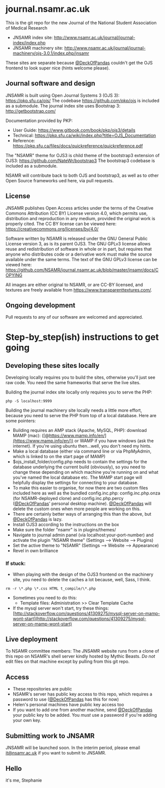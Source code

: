# journal.nsamr.ac.uk
This is the git repo for the new Journal of the National Student Association of Medical Research
* JNSAMR index site: http://www.nsamr.ac.uk/journal/journal-index/index.php
* JNSAMR machinery site: http://www.nsamr.ac.uk/journal/journal-machinery/ojs-3.0.1/index.php/jnsamr

These sites are separate because [@DeckOfPandas](https://github.com/DeckOfPandas) couldn't get the OJS frontend to look super nice (hints welcome please).

## Journal software and design
JNSAMR is built using Open Journal Systems 3 (OJS 3): https://pkp.sfu.ca/ojs/
The codebase https://github.com/pkp/ojs is included as a submodule.
The journal index site uses Bootstrap 3: http://getbootstrap.com/

Documentation provided by PKP:
* User Guide: https://www.gitbook.com/book/pkp/ojs3/details
* Technical: https://pkp.sfu.ca/wiki/index.php?title=OJS_Documentation
*	Reference: https://pkp.sfu.ca/files/docs/quickreference/quickreference.pdf

The "NSAMR" theme for OJS3 is child theme of the bootstrap3 extension of OJS3: https://github.com/NateWr/bootstrap3
The bootstrap3 codebase is included as a submodule.

NSAMR will contribute back to both OJS and bootstrap3, as well as to other Open Source frameworks ued here, via pull requests.

## License
JNSAMR publishes Open Access articles under the terms of the Creative Commons Attribution (CC BY) License version 4.0, which permits use, distribution and reproduction in any medium, provided the original work is properly cited. The CC BY license can be viewed here: https://creativecommons.org/licenses/by/4.0/

Software written by NSAMR is released under the GNU General Public License version 3, as is its parent OJS3. The GNU GPLv3 license allows reuse and redistribution of software in whole or in part, but requires that anyone who distributes code or a derivative work must make the source available under the same terms. The text of the GNU GPLv3 license can be viewed here: https://github.com/NSAMR/journal.nsamr.ac.uk/blob/master/jnsamr/docs/COPYING

All images are either original to NSAMR, or are CC-BY licensed, and textures are freely available from https://www.transparenttextures.com/.

## Ongoing development
Pull requests to any of our software are welcomed and appreciated.


# Step-by_step(ish) instructions to get going

## Developing these sites locally
Developing locally requires you to build the sites, otherwise you'll just see raw code. You need the same frameworks that serve the live sites.

Building the journal index site locally only requires you to serve the PHP:
<pre><code>php -S localhost:9999</code></pre>  

Building the journal machinery site locally needs a little more effort, because you need to serve the PHP from top of a local database. Here are some pointers:  
* Building requires an AMP stack (Apache, MySQL, PHP): download MAMP (mac): ([@https://www.mamp.info/en/](https://www.mamp.info/en/)) or WAMP if you have windows (ask the internet). If you're using ubuntu then...well, you don't need my hints.  
* Make a local database (either via command line or via PhpMyAdmin, which is linked to on the start page of MAMP)  
* $ojs_install_folder/config.php needs to contain the settings for the database underlying the current build (obviously), so you need to change these depending on which machine you're running on and what you've named the local database etc. The MAMP start page will helpfully display the settings for connecting to your database.  
* To make this easier to organise, for now there are two custom files included here as well as the bundled config.inc.php: config.inc.php.onza (for NSAMR-deployed clone) and config.inc.php.percy ([@DeckOfPandas](https://github.com/DeckOfPandas)' personal desktop machine). [@DeckOfPandas](https://github.com/DeckOfPandas) will delete the custom ones when more people are working on this.  
* There are certainly better ways of arranging this than the above, but [@DeckOfPandas](https://github.com/DeckOfPandas) is lazy.  
* Install OJS3 according to the instructions on the box  
* Make sure the folder "nsamr" is in plugins/themes/
* Navigate to journal admin panel (via localhost:your-port-number) and activate the plugin "NSAMR theme" (Settings --> Website --> Plugins)
* Set the active theme to "NSAMR" (Settings --> Website --> Appearance)
* Revel in own brilliance  

### If stuck:
* When playing with the design of the OJS3 frontend on the machinery site, you need to delete the caches a lot because, well, Sass, I think.
<pre><code>rm -r \*.php \*.css HTML t_compile/\*.php</code></pre>  
* Sometimes you need to do this:  
  * Template files: Administration >> Clear Template Cache  
* If the mysql server won't start, try these things: [http://stackoverflow.com/questions/41309275/mysql-server-on-mamp-wont-start](http://stackoverflow.com/questions/41309275/mysql-server-on-mamp-wont-start)  

## Live deployment
To NSAMR committee members: The JNSAMR website runs from a clone of this repo on NSAMR's shell server kindly hosted by Mythic Beasts. *Do not* edit files on that machine except by pulling from this git repo.

## Access
* These repositories are public  
* NSAMR's server has public key access to this repo, which requires a password to use ([@DeckOfPandas](https://github.com/DeckOfPandas) has this for now)  
* Helen's personal machines have public key access too  
* If you want to add one from another machine, send [@DeckOfPandas](https://github.com/DeckOfPandas) your public key to be added. You *must* use a password if you're adding your own key.  

## Submitting work to JNSAMR
JNSAMR will be launched soon. In the interim period, please email it@nsamr.ac.uk if you want to submit to JNSAMR.

## Hello
it's me, Stephanie
